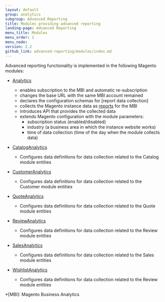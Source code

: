 ```yaml
---
layout: default
group: analytics
subgroup: Advanced Reporting
title: Modules providing advanced reporting
landing-page: Advanced Reporting
menu_title: Modules
menu_order: 1
menu_node:
version: 2.2
github_link: advanced-reporting/modules/index.md
---
```


Advanced reporting functionality is implemented in the following Magento modules:

* [Analytics]
  * enables subscription to the MBI and automatic re-subscription
  * changes the base URL with the same MBI account remained
  * declares the configuration schemas for [report data collection]
  * collects the Magento instance data as [reports] for the MBI
  * introduces API that provides the collected data
  * extends Magento configuration with the module parameters:
    * subscription status (enabled/disabled)
    * industry (a business area in which the instance website works)
    * time of data collection (time of the day when the module collects data)

* [CatalogAnalytics]
  * Configures data definitions for data collection related to the Catalog module entities
  
* [CustomerAnalytics]
  * Configures data definitions for data collection related to the Customer module entities
  
* [QuoteAnalytics]
  * Configures data definitions for data collection related to the Quote module entities
  
* [ReviewAnalytics]
  * Configures data definitions for data collection related to the Review module entities
  
* [SalesAnalytics]
  * Configures data definitions for data collection related to the Sales module entities
  
* [WishlistAnalytics]
  * Configures data definitions for data collection related to the Review module entities

<!-- LINK DEFINITIONS -->

[Analytics]: {{page.baseurl}}mrg/ce/Analytics/description.html
[CatalogAnalytics]: {{page.baseurl}}mrg/ce/CatalogAnalytics/description.html
[CustomerAnalytics]: {{page.baseurl}}mrg/ce/CustomerAnalytics/description.html
[QuoteAnalytics]: {{page.baseurl}}mrg/ce/QuoteAnalytics/description.html
[ReviewAnalytics]: {{page.baseurl}}mrg/ce/ReviewAnalytics/description.html
[SalesAnalytics]: {{page.baseurl}}mrg/ce/SalesAnalytics/description.html
[WishlistAnalytics]: {{page.baseurl}}mrg/ce/WishlistAnalytics/description.html

[data collection]: {{page.baseurl}}advanced-reporting/data-collection.html
[reports]: {{page.baseurl}}advanced-reporting/report-xml.html

<!-- ABBREVIATIONS -->
*[MBI]: Magento Business Analytics